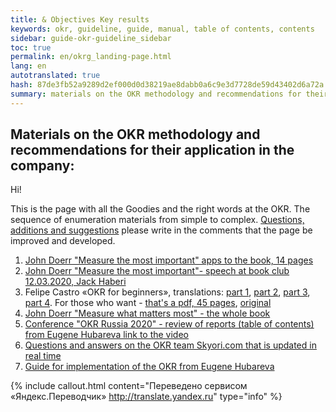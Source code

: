 ```yaml
---
title: & Objectives Key results
keywords: okr, guideline, guide, manual, table of contents, contents
sidebar: guide-okr-guideline_sidebar
toc: true
permalink: en/okrg_landing-page.html
lang: en
autotranslated: true
hash: 87de3fb52a9289d2ef000d0d38219ae8dabb0a6c9e3d7728de59d43402d6a72a
summary: materials on the OKR methodology and recommendations for their application in the company
---
```


## Materials on the OKR methodology and recommendations for their application in the company:

Hi!

This is the page with all the Goodies and the right words at the OKR. The sequence of enumeration materials from simple to complex. [Questions, additions and suggestions](https://docs.google.com/document/d/1Ny9TL_79Q2MV79cllQu8llvuXG32ZHyRX5c1emZR-nY/edit?usp=sharing "I want to ask - first look table of contents") please write in the comments that the page be improved and developed.

1. [John Doerr "Measure the most important" apps to the book, 14 pages](https://yadi.sk/i/Wf1YUGNCh-UASw "15 minutes to peruse")
2. [John Doerr "Measure the most important"- speech at book club 12.03.2020, Jack Haberi](https://www.youtube.com/watch?v=RIezJkcpows&feature=youtu.be "25 minutes of viewing")
3. Felipe Castro «OKR for beginners», translations: [part 1](https://scrumtrek.ru/blog/the-beginners-guide-to-okr-1/ "5 minute reading"), [part 2](https://scrumtrek.ru/blog/the-beginners-guide-to-okr-2/ "5 minute reading"), [part 3](https://scrumtrek.ru/blog/the-beginners-guide-to-okr-3/ "5 minute reading"), [part 4](https://scrumtrek.ru/blog/the-beginners-guide-to-okr-4/ "5 minute reading"). For those who want - [that's a pdf, 45 pages](https://scrumtrek.ru/blog/wp-content/uploads/2018/08/the-beginners-guide-to-okr-scrumtrek-ru.pdf "30 minutes to look through"), [original](https://felipecastro.com/en/okr/what-is-okr/ "ask the mail but will be given access to any topikov")
4. [John Doerr "Measure what matters most" - the whole book](https://yadi.sk/i/0gvrVWdWJI3zJg "4 hours of reading")
5. [Conference "OKR Russia 2020" - review of reports (table of contents) from Eugene Hubareva link to the video](https://docs.google.com/document/d/1iHdfC5YeHAqDFXSe_t41cmKLTQ4iNb3NMIVNXMohv-0/edit "20 VIDOS comments")
6. [Questions and answers on the OKR team Skyori.com that is updated in real time](https://docs.google.com/document/d/1Ny9TL_79Q2MV79cllQu8llvuXG32ZHyRX5c1emZR-nY/edit?usp=sharing "I want to ask - first look table of contents")
7. [Guide for implementation of the OKR from Eugene Hubareva](https://docs.google.com/document/d/1Is2iGIZQJAaqLtArdyezd3TwwPOb_aw4zyLJrqlKxwU/edit?usp=sharing)



{% include callout.html content="Переведено сервисом «Яндекс.Переводчик» <http://translate.yandex.ru>" type="info" %}